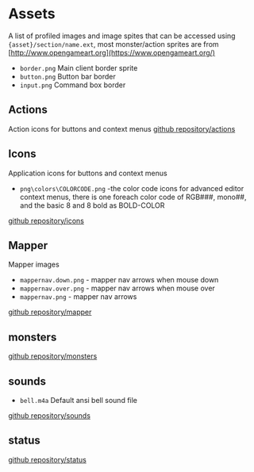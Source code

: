 # Assets

A list of profiled images and image spites that can be accessed using
`{asset}/section/name.ext`, most monster/action sprites are from [http://www.opengameart.org](https://www.opengameart.org/)

- `border.png` Main client border sprite
- `button.png` Button bar border
- `input.png` Command box border

## Actions

Action icons for buttons and context menus
[github repository/actions](https://github.com/icewolfz/jiMUD/tree/master/assets/actions)

## Icons

Application icons for buttons and context menus

- `png\colors\COLORCODE.png` -the color code icons for advanced editor context menus, there is one foreach color code of RGB###, mono##, and the basic 8 and 8 bold as BOLD-COLOR

[github repository/icons](https://github.com/icewolfz/jiMUD/tree/master/assets/icons)

## Mapper

Mapper images

- `mappernav.down.png` - mapper nav arrows when mouse down
- `mappernav.over.png` - mapper nav arrows when mouse over
- `mappernav.png` - mapper nav arrows

[github repository/mapper](https://github.com/icewolfz/jiMUD/tree/master/assets/mapper)

## monsters

[github repository/monsters](https://github.com/icewolfz/jiMUD/tree/master/assets/monsters)

## sounds

- `bell.m4a` Default ansi bell sound file

[github repository/sounds](https://github.com/icewolfz/jiMUD/tree/master/assets/sounds)

## status

[github repository/status](https://github.com/icewolfz/jiMUD/tree/master/assets/status)